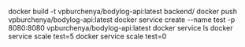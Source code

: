 docker build -t vpburchenya/bodylog-api:latest backend/
docker push vpburchenya/bodylog-api:latest
docker service create --name test -p 8080:8080 vpburchenya/bodylog-api:latest
docker service ls
docker service scale test=5
docker service scale test=0

